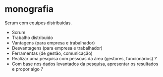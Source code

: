 # monografia

Scrum com equipes distribuidas.

- Scrum
- Trabalho distribuido
- Vantagens (para empresa e trabalhador)
- Desvantagens (para empresa e trabalhador)
- Ferramentas (de gestão, comunicação)
- Realizar uma pesquisa com pessoas da área (gestores, funcionários) *?*
- Com base nos dados levantados da pesquisa, apresentar os resultados e propor algo *?*

